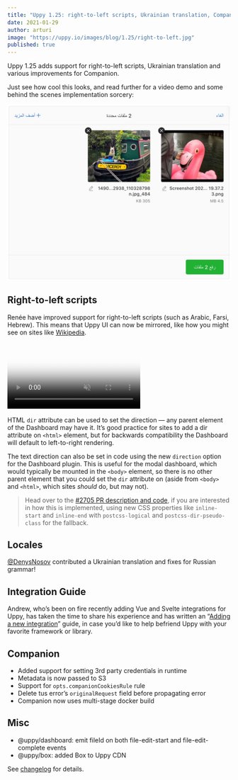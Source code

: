 ```yaml
---
title: "Uppy 1.25: right-to-left scripts, Ukrainian translation, Companion improvements"
date: 2021-01-29
author: arturi
image: "https://uppy.io/images/blog/1.25/right-to-left.jpg"
published: true
---
```


Uppy 1.25 adds support for right-to-left scripts, Ukrainian translation and various improvements for Companion.

Just see how cool this looks, and read further for a video demo and some behind the scenes implementation sorcery:

![Uppy Dashboard UI flipped for right-to-left Arabic language](/images/blog/1.25/right-to-left.jpg)

<!--more-->

## Right-to-left scripts

Renée have improved support for right-to-left scripts (such as Arabic, Farsi, Hebrew). This means that Uppy UI can now be mirrored, like how you might see on sites like [Wikipedia](https://ar.wikipedia.org/wiki/%D8%A7%D9%84%D8%B5%D9%81%D8%AD%D8%A9\_%D8%A7%D9%84%D8%B1%D8%A6%D9%8A%D8%B3%D9%8A%D8%A9).

<video alt="Demo video showing Uppy with right-to-left mirrored UI" poster="/images/blog/1.25/right-to-left.jpg" muted autoplay loop>
  <source src="/images/blog/1.25/right-to-left.mp4" type="video/mp4">
  Your browser does not support the video tag: https://uppy.io/images/blog/images/blog/1.25/right-to-left.mp4
</video>

HTML `dir` attribute can be used to set the direction — any parent element of the Dashboard may have it. It’s good practice for sites to add a dir attribute on `<html>` element, but for backwards compatibility the Dashboard will default to left-to-right rendering.

The text direction can also be set in code using the new `direction` option for the Dashboard plugin. This is useful for the modal dashboard, which would typically be mounted in the `<body>` element, so there is no other parent element that you could set the `dir` attribute on (aside from `<body>` and `<html>`, which sites *should* do, but may not).

> Head over to the [#2705 PR description and code](https://github.com/transloadit/uppy/pull/2705), if you are interested in how this is implemented, using new CSS properties like `inline-start` and `inline-end` with `postcss-logical` and `postcss-dir-pseudo-class` for the fallback.

## Locales

[@DenysNosov](https://github.com/elkebab) contributed a Ukrainian translation and fixes for Russian grammar!

## Integration Guide

Andrew, who’s been on fire recently adding Vue and Svelte integrations for Uppy, has taken the time to share his experience and has written an “[Adding a new integration](/docs/contributing.html#Adding-a-new-integration)” guide, in case you’d like to help befriend Uppy with your favorite framework or library.

## Companion

*   Added support for setting 3rd party credentials in runtime
*   Metadata is now passed to S3
*   Support for `opts.companionCookiesRule` rule
*   Delete tus error’s `originalRequest` field before propagating error
*   Companion now uses multi-stage docker build

## Misc

*   @uppy/dashboard: emit fileId on both file-edit-start and file-edit-complete events
*   @uppy/box: added Box to Uppy CDN

See [changelog](https://github.com/transloadit/uppy/blob/master/CHANGELOG.md#1250) for details.
